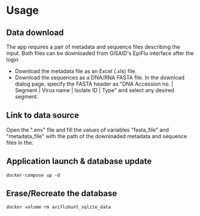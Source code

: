 # Usage

## Data download
The app requires a pair of metadata and sequence files describing the input. Both files can be downloaded from GISAID's EpiFlu interface after the login.
- Download the metadata file as an Excel (.xls) file.
- Download the sequences as a DNA/RNA FASTA file. In the download dialog page, specify the FASTA header as "DNA Accession no. | Segment | Virus name | Isolate ID | Type" and select any desired segment.  

## Link to data source
Open the ".env" file and fill the values of variables "fasta_file" and "metadata_file" with the path of the downloaded metadata and sequence files in the.

## Application launch & database update

```
docker-compose up -d
```

## Erase/Recreate the database

```
docker volume rm avifluhunt_sqlite_data
```
